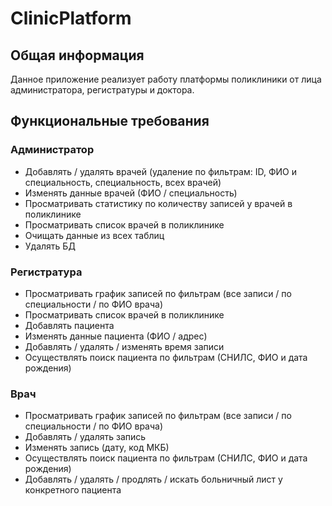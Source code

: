 # ClinicPlatform
## Общая информация

Данное приложение реализует работу платформы поликлиники от лица администратора, регистратуры и доктора.

## Функциональные требования

### Администратор
* Добавлять / удалять врачей (удаление по фильтрам: ID, ФИО и специальность, специальность, всех врачей)
* Изменять данные врачей (ФИО / специальность)
* Просматривать статистику по количеству записей у врачей в поликлинике
* Просматривать список врачей в поликлинике
* Очищать данные из всех таблиц
* Удалять БД

### Регистратура
* Просматривать график записей по фильтрам (все записи / по специальности / по ФИО врача)
* Просматривать список врачей в поликлинике
* Добавлять пациента
* Изменять данные пациента (ФИО / адрес)
* Добавлять / удалять / изменять время записи
* Осуществлять поиск пациента по фильтрам (СНИЛС, ФИО и дата рождения)

### Врач
* Просматривать график записей по фильтрам (все записи / по специальности / по ФИО врача)
* Добавлять / удалять запись
* Изменять запись (дату, код МКБ)
* Осуществлять поиск пациента по фильтрам (СНИЛС, ФИО и дата рождения)
* Добавлять / удалять / продлять / искать больничный лист у конкретного пациента
